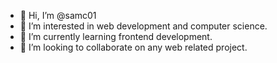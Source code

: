- 👋 Hi, I’m @samc01
- 👀 I’m interested in web development and computer science.
- 🌱 I’m currently learning frontend development.
- 💞️ I’m looking to collaborate on any web related project.
<!--- - 📫 How to reach me: --->

<!---
samc01/samc01 is a ✨ special ✨ repository because its `README.md` (this file) appears on your GitHub profile.
You can click the Preview link to take a look at your changes.
--->
